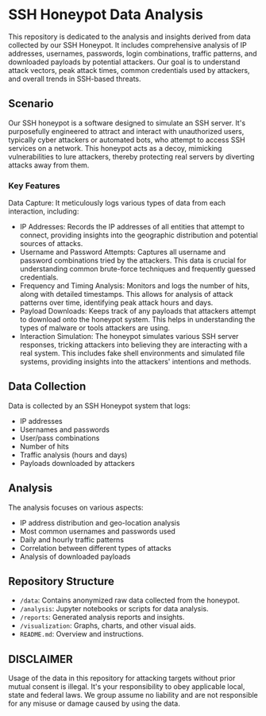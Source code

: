 # SSH Honeypot Data Analysis
This repository is dedicated to the analysis and insights derived from data collected by our SSH Honeypot. It includes comprehensive analysis of IP addresses, usernames, passwords, login combinations, traffic patterns, and downloaded payloads by potential attackers. Our goal is to understand attack vectors, peak attack times, common credentials used by attackers, and overall trends in SSH-based threats.

## Scenario
Our SSH honeypot is a software designed to simulate an SSH server. It's purposefully engineered to attract and interact with unauthorized users, typically cyber attackers or automated bots, who attempt to access SSH services on a network. This honeypot acts as a decoy, mimicking vulnerabilities to lure attackers, thereby protecting real servers by diverting attacks away from them.

### Key Features
Data Capture: It meticulously logs various types of data from each interaction, including:
- IP Addresses: Records the IP addresses of all entities that attempt to connect, providing insights into the geographic distribution and potential sources of attacks.
- Username and Password Attempts: Captures all username and password combinations tried by the attackers. This data is crucial for understanding common brute-force techniques and frequently guessed credentials.
- Frequency and Timing Analysis: Monitors and logs the number of hits, along with detailed timestamps. This allows for analysis of attack patterns over time, identifying peak attack hours and days.
- Payload Downloads: Keeps track of any payloads that attackers attempt to download onto the honeypot system. This helps in understanding the types of malware or tools attackers are using.
- Interaction Simulation: The honeypot simulates various SSH server responses, tricking attackers into believing they are interacting with a real system. This includes fake shell environments and simulated file systems, providing insights into the attackers' intentions and methods.

## Data Collection
Data is collected by an SSH Honeypot system that logs:
- IP addresses
- Usernames and passwords
- User/pass combinations
- Number of hits
- Traffic analysis (hours and days)
- Payloads downloaded by attackers

## Analysis
The analysis focuses on various aspects:
- IP address distribution and geo-location analysis
- Most common usernames and passwords used
- Daily and hourly traffic patterns
- Correlation between different types of attacks
- Analysis of downloaded payloads

## Repository Structure
- `/data`: Contains anonymized raw data collected from the honeypot.
- `/analysis`: Jupyter notebooks or scripts for data analysis.
- `/reports`: Generated analysis reports and insights.
- `/visualization`: Graphs, charts, and other visual aids.
- `README.md`: Overview and instructions.

## DISCLAIMER
Usage of the data in this repository for attacking targets without prior mutual consent is illegal. It's your responsibility to obey applicable local, state and federal laws.
We group assume no liability and are not responsible for any misuse or damage caused by using the data.
